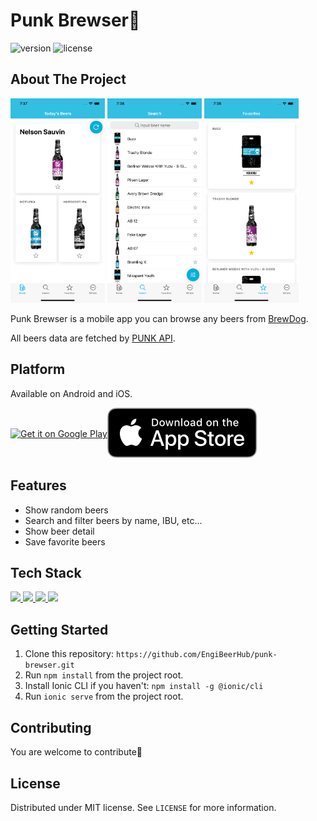 # Punk Brewser🍺

![version](https://img.shields.io/badge/version-1.0.2-blue)
![license](https://img.shields.io/badge/license-MIT-green)

## About The Project

<img src="./resources/screenshots/home.png" width="30%">
<img src="./resources/screenshots/search.png" width="30%">
<img src="./resources/screenshots/favorites.png" width="30%">

Punk Brewser is a mobile app you can browse any beers from [BrewDog](https://brewdog.com).

All beers data are fetched by [PUNK API](https://punkapi.com/documentation/v2).

## Platform

Available on Android and iOS.

<div style="display: flex; align-items: center">
<a href='https://play.google.com/store/apps/details?id=io.ionic.punkbrewser&pcampaignid=pcampaignidMKT-Other-global-all-co-prtnr-py-PartBadge-Mar2515-1'>
  <img alt='Get it on Google Play' src='https://play.google.com/intl/ja/badges/static/images/badges/en_badge_web_generic.png' height="55"/>
</a>
<a href="https://apps.apple.com/us/app/punk-brewser/id6475082243">
<img alt="Download on the App Store" src="./resources/Download_on_the_App_Store_Badge_US-UK_RGB_blk_092917.svg" />
</a>
</div>

## Features

- Show random beers
- Search and filter beers by name, IBU, etc...
- Show beer detail
- Save favorite beers

## Tech Stack

<a href="https://ionicframework.com/">
  <img src="https://img.shields.io/badge/-Ionic-white.svg?logo=Ionic&logoColor=#3880FF">
</a>
<a href="https://capacitorjs.com/">
  <img src="https://img.shields.io/badge/-Capacitor-white.svg?logo=Capacitor&logoColor=#119EFF">
</a>
<a href="https://angular.io/">
<img src="https://img.shields.io/badge/-Angular-DD0031.svg?logo=Angular&logoColor=#0F0F11">
</a>
<a href="https://www.typescriptlang.org/">
<img src="https://img.shields.io/badge/-TypeScript-white.svg?logo=TypeScript&logoColor=#3178C6">
</a>

## Getting Started

1. Clone this repository: `https://github.com/EngiBeerHub/punk-brewser.git`
2. Run `npm install` from the project root.
3. Install Ionic CLI if you haven't: `npm install -g @ionic/cli`
4. Run `ionic serve` from the project root.

## Contributing

You are welcome to contribute🎉

## License

Distributed under MIT license. See `LICENSE` for more information.
